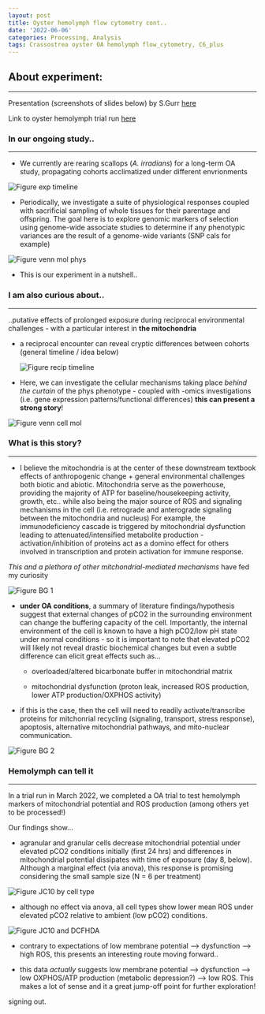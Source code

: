 ```yaml
---
layout: post
title: Oyster hemolymph flow cytometry cont..
date: '2022-06-06'
categories: Processing, Analysis
tags: Crassostrea oyster OA hemolymph flow_cytometry, C6_plus
---
```



## <a name="About experiment"></a> **About experiment**:
---------
Presentation (screenshots of slides below) by S.Gurr [here](https://drive.google.com/drive/folders/1md80eUd5zifJS1w9ZBPENu_iqghCkbac)

Link to oyster hemolymph trial run [here](https://github.com/SamGurr/SamJGurr_Lab_Notebook/blob/master/_posts/2022-03-24-Oyster-hemolymph-flow-cytometry.md)


### In our ongoing study..

-----

- We currently are rearing scallops (*A. irradians*) for a long-term OA study, propagating cohorts acclimatized under different envrionments


![Figure exp timeline](https://samgurr.github.io/SamJGurr_Lab_Notebook/images/MitochondriaPres_exp_timeline.PNG)

- Periodically, we investigate a suite of physiological responses coupled with sacrificial sampling of whole tissues for their parentage and offspring. The goal here is to explore genomic markers of selection using genome-wide associate studies to determine if any phenotypic variances are the result of a genome-wide variants (SNP cals for example)


![Figure venn mol phys](https://samgurr.github.io/SamJGurr_Lab_Notebook/images/MitochondriaPres_venn_mol_phys.PNG)


- This is our experiment in a nutshell..



### I am also curious about..
-----

..putative effects of prolonged exposure during reciprocal environmental challenges - with a particular interest in **the mitochondria**

- a reciprocal encounter can reveal cryptic differences between cohorts (general timeline / idea below)

	![Figure recip timeline](https://samgurr.github.io/SamJGurr_Lab_Notebook/images/MitochondriaPres_exp_timeline_recip.PNG "exp_time_recip")

- Here, we can investigate the cellular mechanisms taking place *behind the curtain* of the phys phenotype - coupled with -omics investigations (i.e. gene expression patterns/functional differences) **this can present a strong story**!

![Figure venn cell mol](https://samgurr.github.io/SamJGurr_Lab_Notebook/images/MitochondriaPres_venn_cell_mol.PNG "cell mol")


### What is this story?
-----


- I believe the mitochondria is at the center of these downstream textbook effects of anthropogenic change + general environmental challenges both biotic and abiotic.
Mitochondria serve as the powerhouse, providing the majority of ATP for baseline/housekeeping activity, growth, etc.. while also being the major source of ROS and signaling mechanisms in the cell (i.e. retrograde and anterograde signaling between the mitochondria and nucleus)
For example, the immunodeficiency cascade is triggered by mitochondrial dysfunction leading to attenuated/intensified metabolite production - activation/inhibition of proteins act as a domino effect for others involved in transcription and protein activation for immune response.

*This and a plethora of other mitchondrial-mediated mechanisms* have fed my curiosity

![Figure BG 1](https://samgurr.github.io/SamJGurr_Lab_Notebook/images/MitochondriaPres_background_1.PNG "background")


- **under OA conditions**, a summary of literature findings/hypothesis suggest that external changes of pCO2 in the surrounding environment can change the buffering capacity of the cell. Importantly, the internal environment of the cell is known to have a high pCO2/low pH state under normal conditions -
so it is important to note that elevated pCO2 will likely not reveal drastic biochemical changes but even a subtle difference can elicit great effects such as...

	* overloaded/altered bicarbonate buffer in mitochondrial matrix

	* mitochondrial dysfunction (proton leak, increased ROS production, lower ATP production/OXPHOS activity)

- if this is the case, then the cell will need to readily activate/transcribe proteins for mitchonrial recycling (signaling, transport, stress response), apoptosis, alternative mitochondrial pathways, and mito-nuclear communication.

![Figure BG 2](https://samgurr.github.io/SamJGurr_Lab_Notebook/images/MitochondriaPres_background_2.PNG "background")


### Hemolymph can tell it
-----

In a trial run in March 2022, we completed a OA trial to test hemolymph markers of mitochondrial potential and ROS production (among others yet to be processed!)

Our findings show...

* agranular and granular cells decrease mitochondrial potential under elevated pCO2 conditions initially (first 24 hrs) and differences in mitochondrial potential dissipates with time of exposure (day 8, below). Although a marginal effect (via anova), this response  is promising considering the small sample size (N = 6 per treatment)

![Figure JC10 by cell type](https://samgurr.github.io/SamJGurr_Lab_Notebook/images/Flow_cy_Mit_Pot_celltype.png "Flow_cy_Mit_Pot_celltype")


* although no effect via anova, all cell types show lower mean ROS under elevated pCO2 relative to ambient (low pCO2) conditions.


![Figure JC10 and DCFHDA](https://samgurr.github.io/SamJGurr_Lab_Notebook/images/Flow_cy_Day8_Mit_ROS.PNG "fig mitochondrial pot and ROS")

-  contrary to expectations of low membrane potential --> dysfunction --> high ROS, this presents an interesting route moving forward..

- this data *actually* suggests low membrane potential --> dysfunction --> low OXPHOS/ATP production (metabolic depression?) --> low ROS. This makes a lot of sense and it a great jump-off point for further exploration!

signing out.
